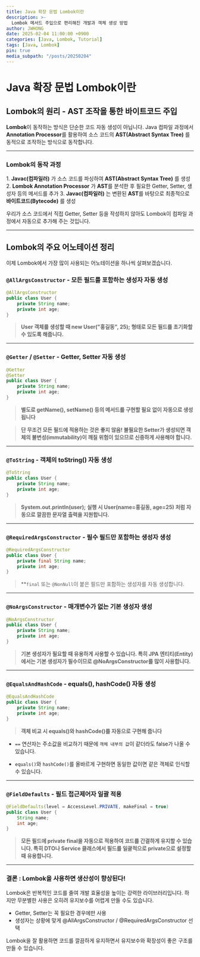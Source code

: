 ```yaml
---
title: Java 확장 문법 Lombok이란
description: >-
  Lombok 메서드 주입으로 편리해진 개발과 객체 생성 방법
author: JWHONG
date: 2025-02-04 11:00:00 +0900
categories: [Java, Lombok, Tutorial]
tags: [Java, Lombok]
pin: true
media_subpath: "/posts/20250204"
---
```


# Java 확장 문법 Lombok이란

## Lombok의 원리 - AST 조작을 통한 바이트코드 주입

**Lombok**이 동작하는 방식은 단순한 코드 자동 생성이 아닙니다.
Java 컴파일 과정에서 **Annotation Processor**를 활용하여 소스 코드의 **AST(Abstract Syntax Tree)** 를 동적으로 조작하는 방식으로 동작합니다.

---

### Lombok의 동작 과정

1️. **Javac(컴파일러)** 가 소스 코드를 파싱하여 **AST(Abstract Syntax Tree)** 를 생성
2️. **Lombok Annotation Processor** 가 **AST**를 분석한 후 필요한 Getter, Setter, 생성자 등의 메서드를 추가
3️. **Javac(컴파일러)** 는 변환된 **AST**를 바탕으로 최종적으로 **바이트코드(Bytecode)** 를 생성

우리가 소스 코드에서 직접 Getter, Setter 등을 작성하지 않아도 Lombok이 컴파일 과정에서 자동으로 추가해 주는 것입니다.

---

## Lombok의 주요 어노테이션 정리

이제 Lombok에서 가장 많이 사용되는 어노테이션을 하나씩 살펴보겠습니다.

### `@AllArgsConstructor` - 모든 필드를 포함하는 생성자 자동 생성

```java
@AllArgsConstructor
public class User {
    private String name;
    private int age;
}
```

> **User 객체를 생성할 때 new User("홍길동", 25); 형태로 모든 필드를 초기화할 수 있도록 해줍니다.**

---

### `@Getter` / `@Setter` - Getter, Setter 자동 생성

```java
@Getter
@Setter
public class User {
    private String name;
    private int age;
}
```

> **별도로 getName(), setName() 등의 메서드를 구현할 필요 없이 자동으로 생성됩니다**

> **단 무조건 모든 필드에 적용하는 것은 좋지 않음!
> 불필요한 Setter가 생성되면 객체의 불변성(immutability)이 깨질 위험이 있으므로 신중하게 사용해야 합니다.**

---

### `@ToString` - 객체의 toString() 자동 생성

```java
@ToString
public class User {
    private String name;
    private int age;
}
```

> **System.out.println(user); 실행 시
> User(name=홍길동, age=25) 처럼 자동으로 깔끔한 문자열 출력을 지원합니다.**

---

### `@RequiredArgsConstructor` - 필수 필드만 포함하는 생성자 생성

```java
@RequiredArgsConstructor
public class User {
    private final String name;
    private int age;
}
```

> \*\*`final` 또는 `@NonNull`이 붙은 필드만 포함하는 생성자를 자동 생성합니다.

---

### `@NoArgsConstructor` - 매개변수가 없는 기본 생성자 생성

```java
@NoArgsConstructor
public class User {
    private String name;
    private int age;
}
```

> **기본 생성자가 필요할 때 유용하게 사용할 수 있습니다.
> 특히 JPA 엔티티(Entity)에서는 기본 생성자가 필수이므로 @NoArgsConstructor를 많이 사용합니다.**

---

### `@EqualsAndHashCode` - equals(), hashCode() 자동 생성

```java
@EqualsAndHashCode
public class User {
    private String name;
    private int age;
}
```

> **객체 비교 시 equals()와 hashCode()를 자동으로 구현해 줍니다**

- `==` 연산자는 주소값을 비교하기 때문에 `객체 내부의 값`이 같더라도 false가 나올 수 있습니다.

- `equals()`와 `hashCode()`를 올바르게 구현하면 동일한 값이면 같은 객체로 인식할 수 있습니다.

---

### `@FieldDefaults` - 필드 접근제어자 일괄 적용

```java
@FieldDefaults(level = AccessLevel.PRIVATE, makeFinal = true)
public class User {
    String name;
    int age;
}
```

> **모든 필드에 private final을 자동으로 적용하여 코드를 간결하게 유지할 수 있습니다.
> 특히 DTO나 Service 클래스에서 필드를 일괄적으로 private으로 설정할 때 유용합니다.**

---

### 결론 : Lombok을 사용하면 생산성이 향상된다!

Lombok은 반복적인 코드를 줄여 개발 효율성을 높이는 강력한 라이브러리입니다.
하지만 무분별한 사용은 오히려 유지보수를 어렵게 만들 수도 있습니다.

- Getter, Setter는 꼭 필요한 경우에만 사용
- 생성자는 상황에 맞게 @AllArgsConstructor / @RequiredArgsConstructor 선택

Lombok을 잘 활용하면 코드를 깔끔하게 유지하면서 유지보수와 확장성이 좋은 구조를 만들 수 있습니다.
